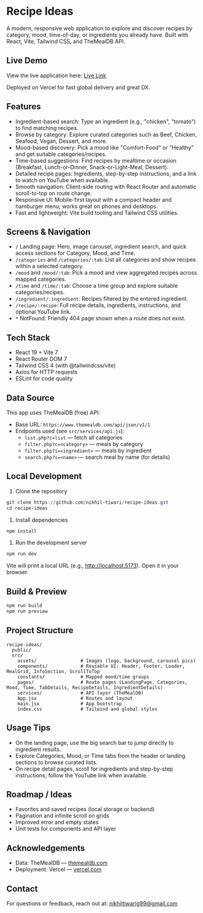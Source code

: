 # Recipe Ideas

A modern, responsive web application to explore and discover recipes by category, mood, time-of-day, or ingredients you already have. Built with React, Vite, Tailwind CSS, and TheMealDB API.

## Live Demo

View the live application here: [Live Link](https://recipe-ideas-pi.vercel.app/)

Deployed on Vercel for fast global delivery and great DX.

## Features

- Ingredient-based search: Type an ingredient (e.g., "chicken", "tomato") to find matching recipes.
- Browse by category: Explore curated categories such as Beef, Chicken, Seafood, Vegan, Dessert, and more.
- Mood-based discovery: Pick a mood like "Comfort-Food" or "Healthy" and get suitable categories/recipes.
- Time-based suggestions: Find recipes by mealtime or occasion (Breakfast, Lunch-or-Dinner, Snack-or-Light-Meal, Dessert).
- Detailed recipe pages: Ingredients, step-by-step instructions, and a link to watch on YouTube when available.
- Smooth navigation: Client-side routing with React Router and automatic scroll-to-top on route change.
- Responsive UI: Mobile-first layout with a compact header and hamburger menu; works great on phones and desktops.
- Fast and lightweight: Vite build tooling and Tailwind CSS utilities.

## Screens & Navigation

- `/` Landing page: Hero, image carousel, ingredient search, and quick access sections for Category, Mood, and Time.
- `/categories` and `/categories/:tab`: List all categories and show recipes within a selected category.
- `/mood` and `/mood/:tab`: Pick a mood and view aggregated recipes across mapped categories.
- `/time` and `/time/:tab`: Choose a time group and explore suitable categories/recipes.
- `/ingredient/:ingredient`: Recipes filtered by the entered ingredient.
- `/recipe/:recipe`: Full recipe details, ingredients, instructions, and optional YouTube link.
- `*` NotFound: Friendly 404 page shown when a route does not exist.

## Tech Stack

- React 19 + Vite 7
- React Router DOM 7
- Tailwind CSS 4 (with @tailwindcss/vite)
- Axios for HTTP requests
- ESLint for code quality

## Data Source

This app uses TheMealDB (free) API:

- Base URL: `https://www.themealdb.com/api/json/v1/1`
- Endpoints used (see `src/services/api.js`):
  - `list.php?c=list` — fetch all categories
  - `filter.php?c=<category>` — meals by category
  - `filter.php?i=<ingredient>` — meals by ingredient
  - `search.php?s=<name>` — search meal by name (for details)

## Local Development

1. Clone the repository

```powershell
git clone https://github.com/nikhil-tiwari/recipe-ideas.git
cd recipe-ideas
```

1. Install dependencies

```powershell
npm install
```

1. Run the development server

```powershell
npm run dev
```

Vite will print a local URL (e.g., [http://localhost:5173](http://localhost:5173)). Open it in your browser.

## Build & Preview

```powershell
npm run build
npm run preview
```

## Project Structure

```text
recipe-ideas/
  public/
  src/
    assets/                # Images (logo, background, carousel pics)
    components/            # Reusable UI: Header, Footer, Loader, MealGrid, InfoSection, ScrollToTop
    constants/             # Mapped mood/time groups
    pages/                 # Route pages (LandingPage, Categories, Mood, Time, TabDetails, RecipeDetails, IngredientDetails)
    services/              # API layer (TheMealDB)
    App.jsx                # Routes and layout
    main.jsx               # App bootstrap
    index.css              # Tailwind and global styles
```

## Usage Tips

- On the landing page, use the big search bar to jump directly to ingredient results.
- Explore Categories, Mood, or Time tabs from the header or landing sections to browse curated lists.
- On recipe detail pages, scroll for ingredients and step-by-step instructions; follow the YouTube link when available.

## Roadmap / Ideas

- Favorites and saved recipes (local storage or backend)
- Pagination and infinite scroll on grids
- Improved error and empty states
- Unit tests for components and API layer

## Acknowledgements

- Data: TheMealDB — [themealdb.com](https://www.themealdb.com/)
- Deployment: Vercel — [vercel.com](https://vercel.com/)

## Contact

For questions or feedback, reach out at: [nikhiltiwarig99@gmail.com](mailto:nikhiltiwarig99@gmail.com)

